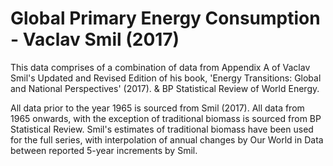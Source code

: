 # Global Primary Energy Consumption - Vaclav Smil (2017)

This data comprises of a combination of data from Appendix A of Vaclav Smil's Updated and Revised Edition of his book, 'Energy Transitions: Global and National Perspectives' (2017). & BP Statistical Review of World Energy.

All data prior to the year 1965 is sourced from Smil (2017). All data from 1965 onwards, with the exception of traditional biomass is sourced from BP Statistical Review. Smil's estimates of traditional biomass have been used for the full series, with interpolation of annual changes by Our World in Data between reported 5-year increments by Smil.




